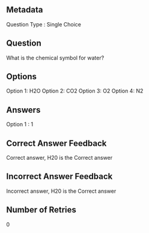 ## Metadata
Question Type : Single Choice

## Question
What is the chemical symbol for water? 

## Options
Option 1: H2O
Option 2: CO2
Option 3: O2
Option 4: N2

## Answers
Option 1 : 1

## Correct Answer Feedback
Correct answer, H20 is the Correct answer

## Incorrect Answer Feedback
Incorrect answer, H20 is the Correct answer

## Number of Retries
0

